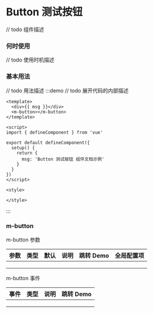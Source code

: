 # Button 测试按钮

// todo 组件描述

### 何时使用

// todo 使用时机描述


### 基本用法
// todo 用法描述
:::demo // todo 展开代码的内部描述

```vue
<template>
  <div>{{ msg }}</div>
  <m-button></m-button>
</template>

<script>
import { defineComponent } from 'vue'

export default defineComponent({
  setup() {
    return {
      msg: 'Button 测试按钮 组件文档示例'
    }
  }
})
</script>

<style>

</style>
```

:::

### m-button

m-button 参数

| 参数 | 类型 | 默认 | 说明 | 跳转 Demo | 全局配置项 |
| ---- | ---- | ---- | ---- | --------- | --------- |
|      |      |      |      |           |           |
|      |      |      |      |           |           |
|      |      |      |      |           |           |

m-button 事件

| 事件 | 类型 | 说明 | 跳转 Demo |
| ---- | ---- | ---- | --------- |
|      |      |      |           |
|      |      |      |           |
|      |      |      |           |

